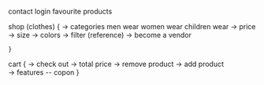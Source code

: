 contact 
login 
favourite products 

shop (clothes)
    {
        -> categories
            men wear 
            women wear 
            children wear 
        -> price 
        -> size 
        -> colors
        -> filter (reference)
        -> become a vendor 
        
    }

cart 
    {
        -> check out 
        -> total price
        -> remove product
        -> add product  
        -> features 
            -- copon 
    }
